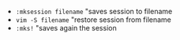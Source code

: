 
* `:mksession filename` "saves session to filename
* `vim -S filename` "restore session from filename
* `:mks!` "saves again the session


